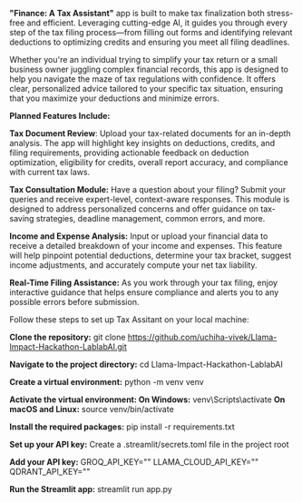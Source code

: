 **"Finance: A Tax Assistant"** app is built to make tax finalization both stress-free and efficient. Leveraging cutting-edge AI, it guides you through every step of the tax filing process—from filling out forms and identifying relevant deductions to optimizing credits and ensuring you meet all filing deadlines.

Whether you're an individual trying to simplify your tax return or a small business owner juggling complex financial records, this app is designed to help you navigate the maze of tax regulations with confidence. It offers clear, personalized advice tailored to your specific tax situation, ensuring that you maximize your deductions and minimize errors.

**Planned Features Include:**

**Tax Document Review**: Upload your tax-related documents for an in-depth analysis. The app will highlight key insights on deductions, credits, and filing requirements, providing actionable feedback on deduction optimization, eligibility for credits, overall report accuracy, and compliance with current tax laws.

**Tax Consultation Module:** Have a question about your filing? Submit your queries and receive expert-level, context-aware responses. This module is designed to address personalized concerns and offer guidance on tax-saving strategies, deadline management, common errors, and more.

**Income and Expense Analysis:** Input or upload your financial data to receive a detailed breakdown of your income and expenses. This feature will help pinpoint potential deductions, determine your tax bracket, suggest income adjustments, and accurately compute your net tax liability.

**Real-Time Filing Assistance:** As you work through your tax filing, enjoy interactive guidance that helps ensure compliance and alerts you to any possible errors before submission.

Follow these steps to set up Tax Assitant on your local machine:

**Clone the repository:**
git clone https://github.com/uchiha-vivek/Llama-Impact-Hackathon-LablabAI.git

**Navigate to the project directory:**
cd Llama-Impact-Hackathon-LablabAI

**Create a virtual environment:**
python -m venv venv

**Activate the virtual environment:
On Windows:**
venv\Scripts\activate
**On macOS and Linux:**
source venv/bin/activate

**Install the required packages:**
pip install -r requirements.txt

**Set up your API key:**
Create a .streamlit/secrets.toml file in the project root

**Add your API key:**
GROQ_API_KEY=""
LLAMA_CLOUD_API_KEY=""
QDRANT_API_KEY=""

**Run the Streamlit app:**
streamlit run app.py
